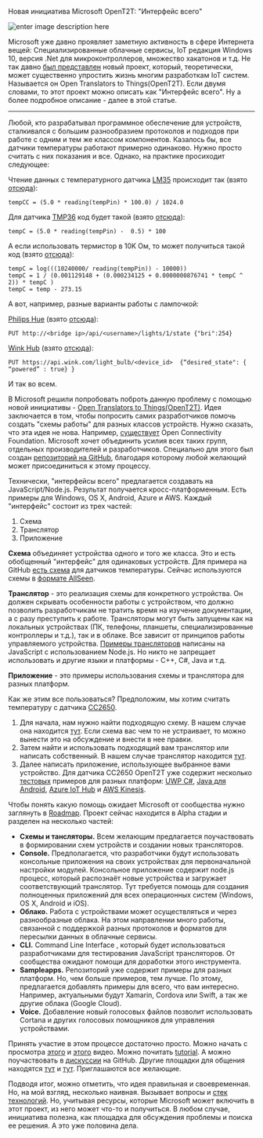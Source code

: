 Новая инициатива Microsoft OpenT2T: "Интерфейс всего"

![enter image description here](https://habrastorage.org/files/9cb/8a0/3de/9cb8a03de47d4c7884c079473b4e2644.png)

Microsoft уже давно проявляет заметную активность в сфере Интернета вещей: Специализированные облачные сервисы,  IoT редакция Windows 10, версия .Net для микроконтроллеров, множество хакатонов и т.д. Не так давно [был представлен](https://blogs.windows.com/buildingapps/2016/04/05/open-translators-to-things-an-open-approach-for-accessing-similar-things/) новый проект, который, теоретически, может существенно упростить жизнь многим разработкам IoT систем. Называется он Open Translators to Things(OpenT2T). Если двумя словами, то этот проект можно описать как "Интерфейс всего". Ну а более подробное описание - далее в этой статье.


----------


Любой, кто разрабатывал программное обеспечение для устройств, сталкивался с большим разнообразием протоколов и подходов при работе с одним и тем же классом компонентов. Казалось бы, все датчики температуры работают примерно одинаково. Нужно просто считать с них показания и все. Однако, на практике просиходит следующее:

Чтение данных с температурного датчика [LM35](http://www.ti.com/lit/ds/symlink/lm35.pdf) происходит так (взято [отсюда](http://duino4projects.com/arduino-temperature-sensor-code/)):

    tempCC = (5.0 * reading(tempPin) * 100.0) / 1024.0 
	
Для датчика [TMP36](http://www.analog.com/media/en/technical-documentation/data-sheets/TMP35_36_37.pdf) код будет такой (взято [отсюда](https://learn.adafruit.com/tmp36-temperature-sensor/using-a-temp-sensor)):

    tempC = (5.0 * reading(tempPin) -  0.5) * 100

А если использовать термистор в 10K Ом, то может получиться такой код (взято [отсюда](http://computers.tutsplus.com/tutorials/how-to-read-temperatures-with-arduino--mac-53714)):

    tempC = log(((10240000/ reading(tempPin)) - 10000))
    tempC = 1 / (0.001129148 + (0.000234125 + 0.0000000876741 * tempC ^ 2)) * tempC )
    tempC = temp - 273.15

А вот, например, разные варианты работы с лампочкой:

[Philips Hue](http://www.philips.ru/c-p/8718291241737/hue-personal-wireless-lighting) (взято [отсюда](http://www.developers.meethue.com/documentation/core-concepts)):

    PUT http://<bridge ip>/api/<username>/lights/1/state {"bri":254}

[Wink Hub](http://www.wink.com/products/wink-hub/) (взято [отсюда](http://docs.wink.apiary.io/#reference/device/light-bulb)):


    PUT https://api.wink.com/light_bulb/<device_id>  {“desired_state": { “powered” : true} }

И так во всем.

В Microsoft решили попробовать поброть данную проблему с помощью новой инициативы -  [Open Translators to Things(OpenT2T)](http://www.opentranslatorstothings.org/#/). Идея заключается в том, чтобы попросить самих разработчиков помочь создать "схемы работы" для разных классов устройств. Нужно сказать, что эта идея не нова. Например, [существует](https://www.iab.org/wp-content/IAB-uploads/2016/03/OCF-oneIoTa-Overview-Paper_v3.pdf) Open Connectivity Foundation. Microsoft хочет объединить усилия всех таких групп, отдельных производителей и разработчиков. Специально для этого был создан [репозиторий на GitHub](https://github.com/openT2T), благодаря которому любой желающий может присоединиться к этому процессу.

Технически, "интерфейсы всего" предлагается создавать на  JavaScript/Node.js. Результат получается кросс-платформенным. Есть примеры для Windows, OS X, Android, Azure и AWS. Каждый "интерфейс" состоит из трех частей:

 1. Схема
 2. Транслятор
 3. Приложение

**Схема** объединяет устройства одного и того же класса. Это и есть обобщенный "интерфейс" для одинаковых устройств. Для примера на GitHub [есть схема](https://github.com/openT2T/translators/blob/master/org.OpenT2T.Sample.SuperPopular.TemperatureSensor/org.OpenT2T.Sample.SuperPopular.TemperatureSensor.xml) для датчиков температуры. Сейчас используются схемы в [формате AllSeen](https://wiki.allseenalliance.org/irb/extended_introspection_xml).

**Транслятор** - это реализация схемы для конкретного устройства. Он должен скрывать особенности работы с устройством, что должно позволить разработчикам не тратить время на изучение документации, а с разу преступить к работе. Трансляторы могут быть запущены как на локальных устройствах (ПК, телефоны, планшеты, специализированные контроллеры и т.д.), так и в облаке. Все зависит от принципов работы управляемого устройства. [Примеры трансляторов](https://github.com/openT2T/translators) написаны на JavaScript с использованием Node.js. Но никто не запрещает использовать и другие языки и платформы - C++, C#, Java и т.д.

**Приложение** - это примеры использования схемы и транслятора для разных платформ.

Как же этим все пользоваться? Предположим, мы хотим считать температуру с датчика [CC2650](http://www.ti.com/product/CC2650).

 1. Для начала, нам нужно найти подходящую схему. В нашем случае она находится [тут]( https://github.com/openT2T/translators/blob/master/org.OpenT2T.Sample.SuperPopular.TemperatureSensor/org.OpenT2T.Sample.SuperPopular.TemperatureSensor.xml). Если схема вас чем то не устраивает, то можно вынести это на обсуждение и внести в нее правки.
 2. Затем найти и использовать подходящий вам транслятор или написать собственный. В нашем случае транслятор находится [тут](https://github.com/openT2T/translators/blob/master/org.OpenT2T.Sample.SuperPopular.TemperatureSensor/Texas%20Instruments%20SensorTag/js/thingTranslator.js).
 3. Далее написать приложение, использующее выбранное вами устройство. Для датчика CC2650 OpenT2T уже содержит несколько [тестовых](https://github.com/openT2T/sampleapps) примеров для разных платформ: [UWP С#](https://github.com/openT2T/sampleapps/tree/master/uwp), [Java для Android](https://github.com/openT2T/sampleapps/tree/master/android), [Azure IoT Hub](https://github.com/openT2T/sampleapps/tree/master/azure) и [AWS Kinesis](https://github.com/openT2T/sampleapps/tree/master/aws).


Чтобы понять какую помощь ожидает Microsoft от сообщества нужно заглянуть в [Roadmap](http://www.opentranslatorstothings.org/#/roadmap). Проект сейчас находится в Alpha стадии и разделен на несколько частей:

 - **Схемы и тансляторы.** Всем желающим предлагается поучаствовать в формировании схем устройств и создании новых трансляторов.
 - **Console.** Предполагается, что разработчики будут использовать консольные приложения на своих устройствах для первоначальной настройки модулей. Консольное приложение содержит node.js процесс, который распознаёт новые устройства и загружает соответствующий транслятор. Тут требуется помощь для создания полноценных приложений для всех операционных систем (Windows, OS X, Android и iOS).
 - **Облако.** Работа с устройствами может осуществляться и через разнообразные облака. На этом направлении много работы, связанной с поддержкой разных протоколов и форматов для пересылки данных в облачные сервисы.
 - **CLI.** Сommand Line Interface , который будет использоваться разработчиками для тестирования JavaScript трансляторов. От сообщества ожидают помощи для доработки этого инструмента.
 - **Sampleapps.** Репозиторий уже содержит примеры для разных платформ. Но, чем больше примеров, тем лучше. По этому, предлагается добавлять примеры для всего, что вам интересно. Например, актуальными будут Xamarin, Cordova или Swift, а так же другие облака (Google Cloud).
 - **Voice.** Добавление новый голосовых файлов позволит использовать Cortana и других голосовых помощников для управления устройствами.

Принять участие в этом процессе достаточно просто. Можно начать с просмотра [этого](https://channel9.msdn.com/series/opent2t/Open-Translators-to-Things-Introduction-for-Users) и [этого](https://channel9.msdn.com/series/opent2t/Getting-Started-with-Open-Translators-to-Things) видео. Можно почитать [tutorial](http://www.opentranslatorstothings.org/#/gettingStarted). А можно поучаствовать в [дискуссии](https://github.com/openT2T/opent2t.github.io/issues) на GitHub. Другие площадки для общения находятся [тут](http://openconnectivity.org/) и [тут](https://www.iab.org/activities/workshops/iotsi/). Приглашаются все желающие.

Подводя итог, можно отметить, что идея правильная и своевременная. Но, на мой взгляд, несколько наивная. Вызывает вопросы и [стек технологий](https://github.com/openT2T/opent2t.github.io/issues/3). Но, учитывая ресурсы, которые Microsoft может включить в этот проект, из него может что-то и получиться. В любом случае, инициатива полезна, как площадка для обсуждения проблемы и поиска ее решения. А это уже половина дела.
   
